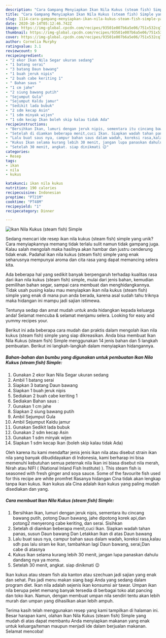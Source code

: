 ```yaml
---
description: "Cara Gampang Menyiapkan Ikan Nila Kukus (steam fish) Simple yang Enak"
title: "Cara Gampang Menyiapkan Ikan Nila Kukus (steam fish) Simple yang Enak"
slug: 1114-cara-gampang-menyiapkan-ikan-nila-kukus-steam-fish-simple-yang-enak
date: 2020-10-14T05:12:46.742Z
image: https://img-global.cpcdn.com/recipes/93501e007b6a5e06/751x532cq70/ikan-nila-kukus-steam-fish-simple-foto-resep-utama.jpg
thumbnail: https://img-global.cpcdn.com/recipes/93501e007b6a5e06/751x532cq70/ikan-nila-kukus-steam-fish-simple-foto-resep-utama.jpg
cover: https://img-global.cpcdn.com/recipes/93501e007b6a5e06/751x532cq70/ikan-nila-kukus-steam-fish-simple-foto-resep-utama.jpg
author: Cornelia Murphy
ratingvalue: 3.1
reviewcount: 9
recipeingredient:
- "2 ekor Ikan Nila Segar ukuran sedang"
- "1 batang serai"
- "3 batang Daun bawang"
- "1 buah jeruk nipis"
- "2 buah cabe keriting 1"
- " Bahan saus "
- "1 cm jahe"
- "2 siung bawang putih"
- "Sejumput Gula"
- "Sejumput Kaldu jamur"
- "Sedikit lada bubuk"
- "2 sdm kecap Asin"
- "1 sdm minyak wijen"
- "1 sdm kecap Ikan boleh skip kalau tidak Ada"
recipeinstructions:
- "Bersihkan Ikan, lumuri dengan jeruk nipis, sementara itu cincang bawang putih, potong Daun bawang, jahe dipotong korek api,dan potong2 menyerong cabe keriting, dan serai. Sisihkan"
- "Setelah di diamkan beberapa menit,cuci Ikan. Siapkan wadah tahan panas, susun Daun bawang Dan Letakkan Ikan di atas Daun bawang"
- "Lalu buat saus nya, campur bahan saus dalam wadah, koreksi rasa,kalau sdh pas lalu siram ke Ikan, tambahkan lagi Daun bawang, serai,Dan cabe di atasnya"
- "Kukus Ikan selama kurang lebih 30 menit, jangan lupa panaskan dahulu dandang nya ya moms."
- "Setelah 30 menit, angkat. siap dinikmati 😉"
categories:
- Resep
tags:
- ikan
- nila
- kukus

katakunci: ikan nila kukus 
nutrition: 190 calories
recipecuisine: Indonesian
preptime: "PT21M"
cooktime: "PT48M"
recipeyield: "1"
recipecategory: Dinner

---
```



![Ikan Nila Kukus (steam fish) Simple](https://img-global.cpcdn.com/recipes/93501e007b6a5e06/751x532cq70/ikan-nila-kukus-steam-fish-simple-foto-resep-utama.jpg)

Sedang mencari ide resep ikan nila kukus (steam fish) simple yang unik? Cara menyiapkannya memang tidak terlalu sulit namun tidak gampang juga. Kalau salah mengolah maka hasilnya akan hambar dan justru cenderung tidak enak. Padahal ikan nila kukus (steam fish) simple yang enak seharusnya mempunyai aroma dan cita rasa yang dapat memancing selera kita.

Ada beberapa hal yang sedikit banyak berpengaruh terhadap kualitas rasa dari ikan nila kukus (steam fish) simple, mulai dari jenis bahan, kemudian pemilihan bahan segar, sampai cara membuat dan menghidangkannya. Tidak usah pusing kalau mau menyiapkan ikan nila kukus (steam fish) simple yang enak di mana pun anda berada, karena asal sudah tahu triknya maka hidangan ini mampu jadi sajian istimewa.

Tentunya sedap dan amat mudah untuk anda hidangkan kepada keluarga anda! Selamat mencuba &amp; selamat menjamu selera. Looking for easy and yummy recipes your.


Berikut ini ada beberapa cara mudah dan praktis dalam mengolah ikan nila kukus (steam fish) simple yang siap dikreasikan. Anda bisa membuat Ikan Nila Kukus (steam fish) Simple menggunakan 14 jenis bahan dan 5 langkah pembuatan. Berikut ini langkah-langkah dalam menyiapkan hidangannya.

<!--inarticleads1-->

##### Bahan-bahan dan bumbu yang digunakan untuk pembuatan Ikan Nila Kukus (steam fish) Simple:

1. Gunakan 2 ekor Ikan Nila Segar ukuran sedang
1. Ambil 1 batang serai
1. Siapkan 3 batang Daun bawang
1. Siapkan 1 buah jeruk nipis
1. Sediakan 2 buah cabe keriting 1
1. Sediakan  Bahan saus :
1. Gunakan 1 cm jahe
1. Siapkan 2 siung bawang putih
1. Ambil Sejumput Gula
1. Ambil Sejumput Kaldu jamur
1. Gunakan Sedikit lada bubuk
1. Gunakan 2 sdm kecap Asin
1. Gunakan 1 sdm minyak wijen
1. Siapkan 1 sdm kecap Ikan (boleh skip kalau tidak Ada)


Oleh karena itu kami mendaftar jenis jenis ikan nila atau disebut strain ikan nila yang banyak dibudidayakan di Indonesia, kami berharap ini bisa memenuhi kebutuhan semua peternak nila Ikan ini biasa disebut nila merah, Nirah atau NIFI ( (National Inland Fish Institute) ). This steam fish is seasoned with fresh ginger and soya sauce. Some of the favourite fish used for this recipe are white promfret Rasanya hidangan Cina tidak akan lengkap tanpa ikan kukus. Ikan kukus ala Cina adalah ikan kukus yang paling mudah disediakan dan yang. 

<!--inarticleads2-->

##### Cara membuat Ikan Nila Kukus (steam fish) Simple:

1. Bersihkan Ikan, lumuri dengan jeruk nipis, sementara itu cincang bawang putih, potong Daun bawang, jahe dipotong korek api,dan potong2 menyerong cabe keriting, dan serai. Sisihkan
1. Setelah di diamkan beberapa menit,cuci Ikan. Siapkan wadah tahan panas, susun Daun bawang Dan Letakkan Ikan di atas Daun bawang
1. Lalu buat saus nya, campur bahan saus dalam wadah, koreksi rasa,kalau sdh pas lalu siram ke Ikan, tambahkan lagi Daun bawang, serai,Dan cabe di atasnya
1. Kukus Ikan selama kurang lebih 30 menit, jangan lupa panaskan dahulu dandang nya ya moms.
1. Setelah 30 menit, angkat. siap dinikmati 😉


Ikan kukus atau steam fish ala kanton atau szechuan jadi sajian yang enak dan sehat. Pas jadi menu makan siang bagi Anda yang sedang dalam program diet. Ikan nila adalah sejenis ikan konsumsi air tawar. Umpan ikan nila berupa pelet memang banyak tersedia di berbagai toko alat pancing dan toko ikan. Namun, dengan membuat umpan nila sendiri tentu akan lebih murah dan umpan yang dihasilkan akan lebih ampuh. 

Terima kasih telah menggunakan resep yang kami tampilkan di halaman ini. Besar harapan kami, olahan Ikan Nila Kukus (steam fish) Simple yang mudah di atas dapat membantu Anda menyiapkan makanan yang enak untuk keluarga/teman maupun menjadi ide dalam berjualan makanan. Selamat mencoba!
